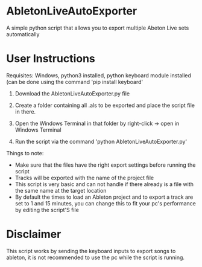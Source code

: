 # AbletonLiveAutoExporter
A simple python script that allows you to export multiple Abeton Live sets automatically

# User Instructions

Requisites: Windows, python3 installed, python keyboard module installed (can be done using the command 'pip install keyboard'

1. Download the AbletonLiveAutoExporter.py file

2. Create a folder containing all .als to be exported and place the script file in there.

3. Open the Windows Terminal in that folder by right-click -> open in Windows Terminal

4. Run the script via the command 'python AbletonLiveAutoExporter.py'

Things to note: 
- Make sure that the files have the right export settings before running the script
- Tracks will be exported with the name of the project file
- This script is very basic and can not handle if there already is a file with the same name at the target location
- By default the times to load an Ableton project and to export a track are set to 1 and 15 minutes, you can change this to fit your pc's performance by editing the script'S file

# Disclaimer 
This script works by sending the keyboard inputs to export songs to ableton, it is not recommended to use the pc while the script is running.
